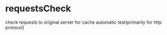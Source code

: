 # requestsCheck
check requests to original server for cache automatic test(primarily for http protocol)
